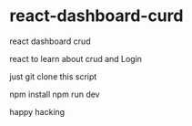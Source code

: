 # react-dashboard-curd
react dashboard crud 


react to learn about crud and Login

just git clone this script 

npm install 
npm run dev

happy hacking
